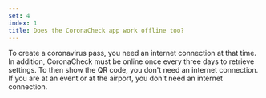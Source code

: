 ```yaml
---
set: 4
index: 1
title: Does the CoronaCheck app work offline too?
---
```

To create a coronavirus pass, you need an internet connection at that time. In addition, CoronaCheck must be online once every three days to retrieve settings. To then show the QR code, you don't need an internet connection. If you are at an event or at the airport, you don't need an internet connection.
